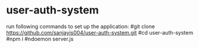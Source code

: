 # user-auth-system

run following commands to set up the application:
#git clone https://github.com/sanjayis004/user-auth-system.git
#cd user-auth-system
#npm i
#ndoemon server.js

